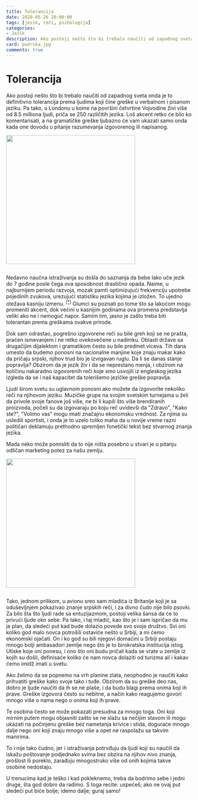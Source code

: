 ```yaml
---
title: Tolerancija
date: 2020-05-26 20:00:00
tags: [jezik, reči, psihologija]
categories:
- Jezik 
description: Ako postoji nešto što bi trebalo naučiti od zapadnog sveta onda je to definitivno tolerancija prema ...
card: podrska.jpg
comments: true
---
```


<style>
    .img-mb-14 { margin-bottom: 14px; }
</style>

# Tolerancija

Ako postoji nešto što bi trebalo naučiti od zapadnog sveta onda je to definitivno tolerancija prema ljudima koji čine greške u verbalnom i pisanom jeziku. Pa tako, u Londonu u kome na površini četvrtine Vojvodine živi više od 8.5 milliona ljudi, priča se 250 različitih jezika. Loš akcent retko će bilo ko komentarisati, a na gramatičke greške ljubazno će vam ukazati samo onda kada one dovodu u pitanje razumevanja izgovorenog ili napisanog.

<img src="/articles/tolerancija/london.jpg" width="350" title="Tolerancija" alt="" class="img-mb-14">

Nedavno naučna istraživanja su došla do saznanja da bebe lako uče jezik do 7 godine posle čega ova sposobnost drastično opada. Naime, u najburnijem periodu razvoja, mozak pamti optimizujući frekvenciju upotrebe pojedinih zvukova, urezujući statistiku jezika kojima je izložen. To ujedno otežava kasniju izmenu. <sup>[[*]](https://www.ted.com/talks/patricia_kuhl_the_linguistic_genius_of_babies)</sup> Glumci su poznati po tome što sa lakoćom mogu promeniti akcent, dok većini u kasnijim godinama ova promena predstavlja veliki ako ne i nemoguć napor. Samim tim, jasno je zašto treba biti tolerantan prema greškama ovakve prirode. 

Dok sam odrastao, pogrešno izgovorene reči su bile greh koji se ne prašta, praćen ismevanjem i ne retko ovekovečene u nadimku. Oblasti države sa drugačijim dijalektom i gramatikom često su bile predmet viceva. Tih dana umesto da budemo ponosni na nacionalne manjine koje znaju makar kako da pričaju srpski, njihov trud bio je izvrgavan ruglu. Da li se danas stanje popravlja? Obzirom da je jezik živ i da se neprestano menja, i obzirom na količinu nakaradno izgovorenih reči koje smo usvojili iz engleskog jezika izgleda da se i naš kapacitet da tolerišemo jezičke greške popravlja.

Ljudi širom svetu su uglavnom ponosni ako možete da izgovorite nekoliko reči na njihovom jeziku. Muzičke grupe na svojim svetskim turnejama u želi da privole svoje fanove još više, ne bi li kupili što više brendiranih proizvoda, počeli su da izgovaraju po koju reč uvidevši da "Zdravo", "Kako ste?", "Volimo vas" mogu imati značajnu ekonomsku vrednost. Za njima su usledili sportisti, i onda je to uzelo toliko maha da u novije vreme razni političari deklamuju prethodno spremljen fonetički tekst bez stvarnog znanja jezika. 

Mada neko može pomisliti da to nije ništa posebno u stvari je u pitanju odličan marketing potez za našu zemlju.

<img src="/articles/tolerancija/sljiva.jpg" width="350" title="Brend Sljiva Rakija" alt="" class="img-mb-14">

Tako, jednom prilikom, u avionu sreo sam mladića iz Britanije koji je sa oduševljnjem pokazivao znanje srpskih reči, i za divno čudo nije bilo psovki. Za bilo šta što ljudi rade sa entuzijazmom, postoji velika šansa da će to privući ljude oko sebe. Pa tako, i taj mladić, kao što je i sam ispričao da mu je plan, da sledeći put kad bude dolazio povede svo svoje društvo. Svi oni koliko god malo novca potrošili ostaviće nešto u Srbiji, a mi ćemo ekonomski ojačati. On i ko god su bili njegovi domaćini u Srbiji postaju mnogo bolji ambasadori zemlje nego što je to birokratska institucija istog. Utiske koje oni ponesu, i ono što oni budu pričali kada se vrate u zemlje iz kojih su došli, definisaće koliko će nam novca dolaziti od turizma ali i kakav ćemo imidž imati u svetu.    

Ako želimo da se popnemo na vrh planine zlata, neophodno je naučiti kako prihvatiti greške kako svoje tako i tuđe. Obzirom da su greške deo nas, dobro je ljude naučiti da ih se ne plaše, i da budu blagi prema onima koji ih prave. Greške izgovora često su nebitne, a način kako reagujemo govori mnogo više o nama nego o onima koji ih prave. 

Te osobina često se može pokazati presudna za mnogo toga. Oni koji mirnim putem mogu objasniti zašto se ne slažu sa nečijim stavom ili mogu ukazati na počinjenu greške bez nametanja krivice i stida, doguraće mnogo dalje nego oni koji znaju mnogo više a opet ne raspolažu sa takvim manirima.

To i nije tako čudno, jer i istraživanja potrvđuju da ljudi koji su naučili da iskažu poštovanje podjednako svima bez obzira na njihov nivo znanja, prošlost ili poreklo, zarađuju mnogostruko više od onih kojima takve osobine nedostaju. 

U trenucima kad je teško i kad pokleknemo, treba da bodrimo sebe i jedni druge, šta god dobro da radimo. 
S toga recite: uspećeš; ako ne ovaj put sledeći put biće bolje; idemo dalje; guraj samo!
